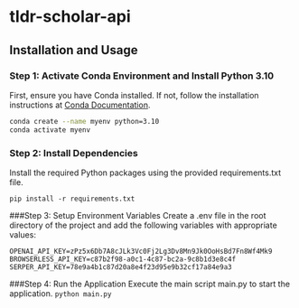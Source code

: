 # tldr-scholar-api

## Installation and Usage

### Step 1: Activate Conda Environment and Install Python 3.10

First, ensure you have Conda installed. If not, follow the installation instructions at [Conda Documentation](https://docs.conda.io/projects/conda/en/latest/user-guide/install/index.html).

```bash
conda create --name myenv python=3.10
conda activate myenv
```

### Step 2: Install Dependencies
Install the required Python packages using the provided requirements.txt file.

`pip install -r requirements.txt`

###Step 3: Setup Environment Variables
Create a .env file in the root directory of the project and add the following variables with appropriate values:
```
OPENAI_API_KEY=zPz5x6Db7A8cJLk3Vc0Fj2Lg3Dv8Mn9Jk0OoHsBd7Fn8Wf4Mk9
BROWSERLESS_API_KEY=c87b2f98-a0c1-4c87-bc2a-9c8b1d3e8c4f
SERPER_API_KEY=78e9a4b1c87d20a8e4f23d95e9b32cf17a84e9a3
```

###Step 4: Run the Application
Execute the main script main.py to start the application.
`python main.py`

